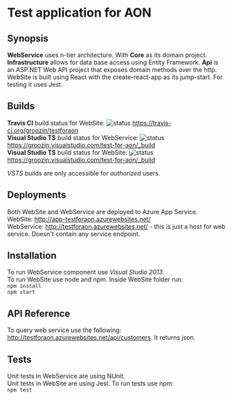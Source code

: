 # Test application for AON
## Synopsis

**WebService** uses n-tier architecture. With **Core** as its domain project. **Infrastructure** allows for data base access using Entity Framework. **Api** is an ASP.NET Web API project that exposes domain methods over the http.  
WebSite is built using React with the create-react-app as its jump-start. For testing it uses Jest.

## Builds

**Travis CI** build status for WebSite: ![status](https://img.shields.io/travis/groozin/testforaon.svg) https://travis-ci.org/groozin/testforaon  
**Visual Studio TS** build status for WebService: ![status](https://groozin.visualstudio.com/_apis/public/build/definitions/04f14996-2086-4e5c-872f-50893dd35297/1/badge) https://groozin.visualstudio.com/test-for-aon/_build  
**Visual Studio TS** build status for WebSite: ![status](https://groozin.visualstudio.com/_apis/public/build/definitions/04f14996-2086-4e5c-872f-50893dd35297/2/badge)https://groozin.visualstudio.com/test-for-aon/_build  
  
*VSTS* builds are only accessible for *authorized* users.

## Deployments

Both WebSite and WebService are deployed to Azure App Service.  
WebSite: http://app-testforaon.azurewebsites.net/  
WebService: http://testforaon.azurewebsites.net/ - this is just a host for web service. Doesn't contain any service endpoint.

## Installation

To run WebService component use *Visual Studio 2013*.  
To run WebSite use node and npm. Inside WebSite folder run:  
`npm install`  
`npm start`

## API Reference

To query web service use the following: http://testforaon.azurewebsites.net/api/customers. It returns json.

## Tests

Unit tests in WebService are using NUnit.  
Unit tests in WebSite are using Jest. To run tests use npm:  
`npm test`
